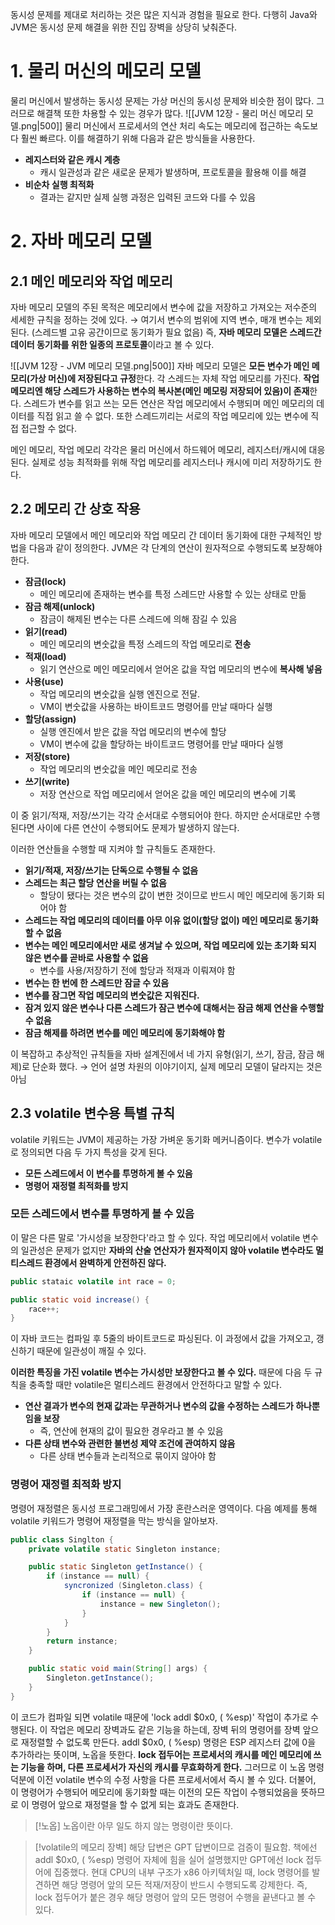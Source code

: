 동시성 문제를 제대로 처리하는 것은 많은 지식과 경험을 필요로 한다. 
다행히 Java와 JVM은 동시성 문제 해결을 위한 진입 장벽을 상당히 낮춰준다. 

# 1. 물리 머신의 메모리 모델
물리 머신에서 발생하는 동시성 문제는 가상 머신의 동시성 문제와 비슷한 점이 많다.
그러므로 해결책 또한 차용할 수 있는 경우가 많다.
![[JVM 12장 - 물리 머신 메모리 모델.png|500]]
물리 머신에서 프로세서의 연산 처리 속도는 메모리에 접근하는 속도보다 훨씬 빠르다.
이를 해결하기 위해 다음과 같은 방식들을 사용한다.
- **레지스터와 같은 캐시 계층**
	- 캐시 일관성과 같은 새로운 문제가 발생하며, 프로토콜을 활용해 이를 해결
- **비순차 실행 최적화**
	- 결과는 같지만 실제 실행 과정은 입력된 코드와 다를 수 있음

# 2. 자바 메모리 모델
## 2.1 메인 메모리와 작업 메모리
자바 메모리 모델의 주된 목적은 메모리에서 변수에 값을 저장하고 가져오는 저수준의 세세한 규칙을 정하는 것에 있다. 
→ 여기서 변수의 범위에 지역 변수, 매개 변수는 제외된다. (스레드별 고유 공간이므로 동기화가 필요 없음)
즉, **자바 메모리 모델은 스레드간 데이터 동기화를 위한 일종의 프로토콜**이라고 볼 수 있다.

![[JVM 12장 - JVM 메모리 모델.png|500]]
자바 메모리 모델은 **모든 변수가 메인 메모리(가상 머신)에 저장된다고 규정**한다. 
각 스레드는 자체 작업 메모리를 가진다. 
**작업 메모리엔 해당 스레드가 사용하는 변수의 복사본(메인 메모링 저장되어 있음)이 존재**한다. 
스레드가 변수를 읽고 쓰는 모든 연산은 작업 메모리에서 수행되며 메인 메모리의 데이터를 직접 읽고 쓸 수 없다. 
또한 스레드끼리는 서로의 작업 메모리에 있는 변수에 직접 접근할 수 없다. 

메인 메모리, 작업 메모리 각각은 물리 머신에서 하드웨어 메모리, 레지스터/캐시에 대응된다. 
실제로 성능 최적화를 위해 작업 메모리를 레지스터나 캐시에 미리 저장하기도 한다. 
## 2.2 메모리 간 상호 작용
자바 메모리 모델에서 메인 메모리와 작업 메모리 간 데이터 동기화에 대한 구체적인 방법을 다음과 같이 정의한다.
 JVM은 각 단계의 연산이 원자적으로 수행되도록 보장해야 한다. 
 - **잠금(lock)**
	 - 메인 메모리에 존재하는 변수를 특정 스레드만 사용할 수 있는 상태로 만듦
 - **잠금 해제(unlock)**
	 - 잠금이 해제된 변수는 다른 스레드에 의해 잠길 수 있음
 - **읽기(read)**
	 - 메인 메모리의 변숫값을 특정 스레드의 작업 메모리로 **전송**
 - **적재(load)**
	 - 읽기 연산으로 메인 메모리에서 얻어온 값을 작업 메모리의 변수에 **복사해 넣음**
 - **사용(use)**
	 - 작업 메모리의 변숫값을 실행 엔진으로 전달.
	 - VM이 변숫값을 사용하는 바이트코드 명령어를 만날 때마다 실행
 - **할당(assign)**
	 - 실행 엔진에서 받은 값을 작업 메모리의 변수에 할당
	 - VM이 변수에 값을 할당하는 바이트코드 명령어를 만날 때마다 실행
 - **저장(store)**
	 - 작업 메모리의 변숫값을 메인 메모리로 전송
 - **쓰기(write)**
	 - 저장 연산으로 작업 메모리에서 얻어온 값을 메인 메모리의 변수에 기록

이 중 읽기/적재, 저장/쓰기는 각각 순서대로 수행되어야 한다.
하지만 순서대로만 수행된다면 사이에 다른 연산이 수행되어도 문제가 발생하지 않는다.

이러한 연산들을 수행할 때 지켜야 할 규칙들도 존재한다. 
- **읽기/적재, 저장/쓰기는 단독으로 수행될 수 없음**
- **스레드는 최근 할당 연산을 버릴 수 없음**
	- 할당이 됐다는 것은 변수의 값이 변한 것이므로 반드시 메인 메모리에 동기화 되어야 함
- **스레드는 작업 메모리의 데이터를 아무 이유 없이(할당 없이) 메인 메모리로 동기화할 수 없음**
- **변수는 메인 메모리에서만 새로 생겨날 수 있으며, 작업 메모리에 있는 초기화 되지 않은 변수를 곧바로 사용할 수 없음**
	- 변수를 사용/저장하기 전에 할당과 적재과 이뤄져야 함
- **변수는 한 번에 한 스레드만 잠글 수 있음**
- **변수를 잠그면 작업 메모리의 변숫값은 지워진다.** 
- **잠겨 있지 않은 변수나 다른 스레드가 잠근 변수에 대해서는 잠금 해제 연산을 수행할 수 없음**
- **잠금 해제를 하려면 변수를 메인 메모리에 동기화해야 함**

이 복잡하고 추상적인 규칙들을 자바 설계진에서 네 가지 유형(읽기, 쓰기, 잠금, 잠금 해제)로 단순화 했다.
→ 언어 설명 차원의 이야기이지, 실제 메모리 모델이 달라지는 것은 아님

## 2.3 volatile 변수용 특별 규칙
volatile 키워드는 JVM이 제공하는 가장 가벼운 동기화 메커니즘이다.
변수가 volatile로 정의되면 다음 두 가지 특성을 갖게 된다.
- **모든 스레드에서 이 변수를 투명하게 볼 수 있음**
- **명령어 재정렬 최적화를 방지**
### 모든 스레드에서 변수를 투명하게 볼 수 있음
이 말은 다른 말로 '가시성을 보장한다'라고 할 수 있다. 
작업 메모리에서 volatile 변수의 일관성은 문제가 없지만 **자바의 산술 연산자가 원자적이지 않아 volatile 변수라도 멀티스레드 환경에서 완벽하게 안전하진 않다.**
```java
public stataic volatile int race = 0;

public static void increase() {
	race++;
}
```
이 자바 코드는 컴파일 후 5줄의 바이트코드로 파싱된다. 이 과정에서 값을 가져오고, 갱신하기 때문에 일관성이 깨질 수 있다. 

**이러한 특징을 가진 volatile 변수는 가시성만 보장한다고 볼 수 있다.** 
때문에 다음 두 규칙을 충족할 때만 volatile은 멀티스레드 환경에서 안전하다고 말할 수 있다. 
- **연산 결과가 변수의 현재 값과는 무관하거나 변수의 값을 수정하는 스레드가 하나뿐임을 보장**
	- 즉, 연산에 현재의 값이 필요한 경우라고 볼 수 있음
- **다른 상태 변수와 관련한 불변성 제약 조건에 관여하지 않음**
	- 다른 상태 변수들과 논리적으로 묶이지 않아야 함

### 명령어 재정렬 최적화 방지
명령어 재정렬은 동시성 프로그래밍에서 가장 혼란스러운 영역이다. 
다음 예제를 통해 volatile 키워드가 명령어 재정렬을 막는 방식을 알아보자.
```java
public class Singlton {
	private volatile static Singleton instance;

	public static Singleton getInstance() {
		if (instance == null) {
			syncronized (Singleton.class) {
				if (instance == null) {
					instance = new Singleton();
				}
			}
		}
		return instance;
	}

	public static void main(String[] args) {
		Singleton.getInstance();
	}
}
```
이 코드가 컴파일 되면 volatile 때문에 'lock addl $0x0, ( %esp)' 작업이 추가로 수행된다. 
이 작업은 메모리 장벽과도 같은 기능을 하는데, 장벽 뒤의 명령어를 장벽 앞으로 재정렬할 수 없도록 만든다.
addl $0x0, ( %esp) 명령은 ESP 레지스터 값에 0을 추가하라는 뜻이며, 노옵을 뜻한다. 
**lock 접두어는 프로세서의 캐시를 메인 메모리에 쓰는 기능을 하며, 다른 프로세서가 자신의 캐시를 무효화하게 한다.** 
그러므로 이 노옵 명령 덕분에 이전 volatile 변수의 수정 사항을 다른 프로세서에서 즉시 볼 수 있다. 
더불어, 이 명령어가 수행되어 메모리에 동기화할 때는 이전의 모든 작업이 수행되었음을 뜻하므로 이 명령어 앞으로 재정렬을 할 수 없게 되는 효과도 존재한다.

>[!노옵]
>노옵이란  아무 일도 하지 않는 명령이란 뜻이다. 

>[!volatile의 메모리 장벽]
>해당 답변은 GPT 답변이므로 검증이 필요함.
>책에선 addl $0x0, ( %esp) 명령어 자체에 힘을 실어 설명했지만 GPT에선 lock 접두어에 집중했다.
>현대 CPU의 내부 구조가 x86 아키텍처일 때, lock 명령어를 발견하면 해당 명령어 앞의 모든 적재/저장이 반드시 수행되도록 강제한다. 
>즉, lock 접두어가 붙은 경우 해당 명령어 앞의 모든 명령어 수행을 끝낸다고 볼 수 있다.

